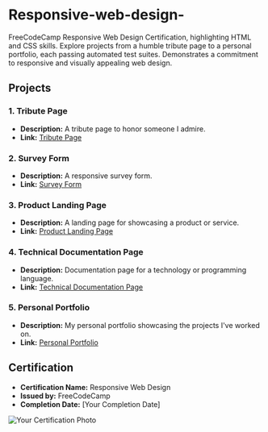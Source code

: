 # Responsive-web-design-
FreeCodeCamp Responsive Web Design Certification, highlighting HTML and CSS skills. Explore projects from a humble tribute page to a personal portfolio, each passing automated test suites. Demonstrates a commitment to responsive and visually appealing web design.

## Projects

### 1. Tribute Page
- **Description:** A tribute page to honor someone I admire.
- **Link:** [Tribute Page](https://codepen.io/mrwednesday33/full/rNJeONK)

### 2. Survey Form
- **Description:** A responsive survey form.
- **Link:** [Survey Form](https://codepen.io/mrwednesday33/pen/abqNPjZ)

### 3. Product Landing Page
- **Description:** A landing page for showcasing a product or service.
- **Link:** [Product Landing Page](https://codepen.io/mrwednesday33/full/RwQRgXR)

### 4. Technical Documentation Page
- **Description:** Documentation page for a technology or programming language.
- **Link:** [Technical Documentation Page](https://codepen.io/mrwednesday33/pen/PoQGPNY)

### 5. Personal Portfolio
- **Description:** My personal portfolio showcasing the projects I've worked on.
- **Link:** [Personal Portfolio](https://codepen.io/mrwednesday33/full/dydppeX)

## Certification

- **Certification Name:** Responsive Web Design
- **Issued by:** FreeCodeCamp
- **Completion Date:** [Your Completion Date]

![Your Certification Photo](reponsive-web-design.jpg)
